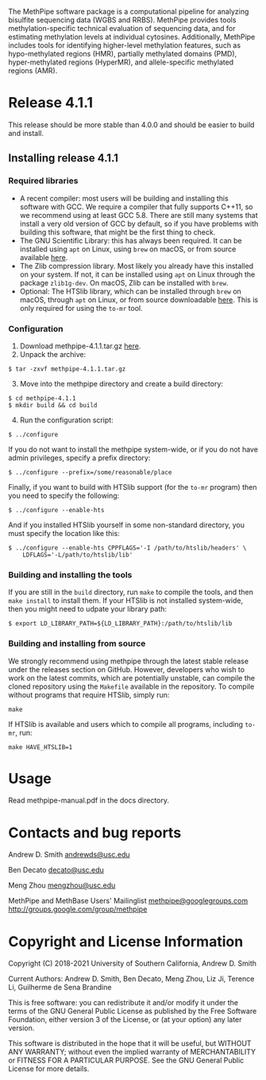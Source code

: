 The MethPipe software package is a computational pipeline for
analyzing bisulfite sequencing data (WGBS and RRBS). MethPipe provides
tools methylation-specific technical evaluation of sequencing data,
and for estimating methylation levels at individual cytosines.
Additionally, MethPipe includes tools for identifying higher-level
methylation features, such as hypo-methylated regions (HMR), partially
methylated domains (PMD), hyper-methylated regions (HyperMR), and
allele-specific methylated regions (AMR).

Release 4.1.1
===================

This release should be more stable than 4.0.0 and should be easier to
build and install.

## Installing release 4.1.1

### Required libraries

* A recent compiler: most users will be building and installing this
  software with GCC. We require a compiler that fully supports C++11,
  so we recommend using at least GCC 5.8. There are still many systems
  that install a very old version of GCC by default, so if you have
  problems with building this software, that might be the first thing
  to check.
* The GNU Scientific Library: this has always been required. It can be
  installed using `apt` on Linux, using `brew` on macOS, or from
  source available [here](http://www.gnu.org/software/gsl).
* The Zlib compression library. Most likely you already have this
  installed on your system. If not, it can be installed using `apt`
  on Linux through the package `zlib1g-dev`. On macOS, Zlib can be
  installed with `brew`.
* Optional: The HTSlib library, which can be installed through `brew`
  on macOS, through `apt` on Linux, or from source downloadable
  [here](https://github.com/samtools/htslib). This is only required
  for using the `to-mr` tool.

### Configuration

1. Download methpipe-4.1.1.tar.gz [here](https://github.com/smithlabcode/methpipe/releases/download/v4.1.1/methpipe-4.1.1.tar.gz).
2. Unpack the archive:
```
$ tar -zxvf methpipe-4.1.1.tar.gz
```
3. Move into the methpipe directory and create a build directory:
```
$ cd methpipe-4.1.1
$ mkdir build && cd build
```
4. Run the configuration script:
```
$ ../configure
```
If you do not want to install the methpipe system-wide, or if you do
not have admin privileges, specify a prefix directory:
```
$ ../configure --prefix=/some/reasonable/place
```
Finally, if you want to build with HTSlib support (for the `to-mr`
program) then you need to specify the following:
```
$ ../configure --enable-hts
```
And if you installed HTSlib yourself in some non-standard directory,
you must specify the location like this:
```
$ ../configure --enable-hts CPPFLAGS='-I /path/to/htslib/headers' \
    LDFLAGS='-L/path/to/htslib/lib'
```

### Building and installing the tools

If you are still in the `build` directory, run `make` to compile the
tools, and then `make install` to install them. If your HTSlib is not
installed system-wide, then you might need to udpate your library
path:
```
$ export LD_LIBRARY_PATH=${LD_LIBRARY_PATH}:/path/to/htslib/lib
```

### Building and installing from source

We strongly recommend using methpipe through the latest stable release
under the releases section on GitHub. However, developers who wish to
work on the latest commits, which are potentially unstable, can
compile the cloned repository using the `Makefile` available in the
repository. To compile without programs that require HTSlib, simply
run:
```
make
```
If HTSlib is available and users which to compile all programs,
including `to-mr`, run:
```
make HAVE_HTSLIB=1
```

Usage
=====

Read methpipe-manual.pdf in the docs directory.

Contacts and bug reports
========================

Andrew D. Smith
andrewds@usc.edu

Ben Decato
decato@usc.edu

Meng Zhou
mengzhou@usc.edu

MethPipe and MethBase Users' Mailinglist
methpipe@googlegroups.com
http://groups.google.com/group/methpipe

Copyright and License Information
=================================

Copyright (C) 2018-2021
University of Southern California,
Andrew D. Smith

Current Authors: Andrew D. Smith, Ben Decato, Meng Zhou, Liz Ji,
Terence Li, Guilherme de Sena Brandine

This is free software: you can redistribute it and/or modify it under
the terms of the GNU General Public License as published by the Free
Software Foundation, either version 3 of the License, or (at your
option) any later version.

This software is distributed in the hope that it will be useful, but
WITHOUT ANY WARRANTY; without even the implied warranty of
MERCHANTABILITY or FITNESS FOR A PARTICULAR PURPOSE.  See the GNU
General Public License for more details.
